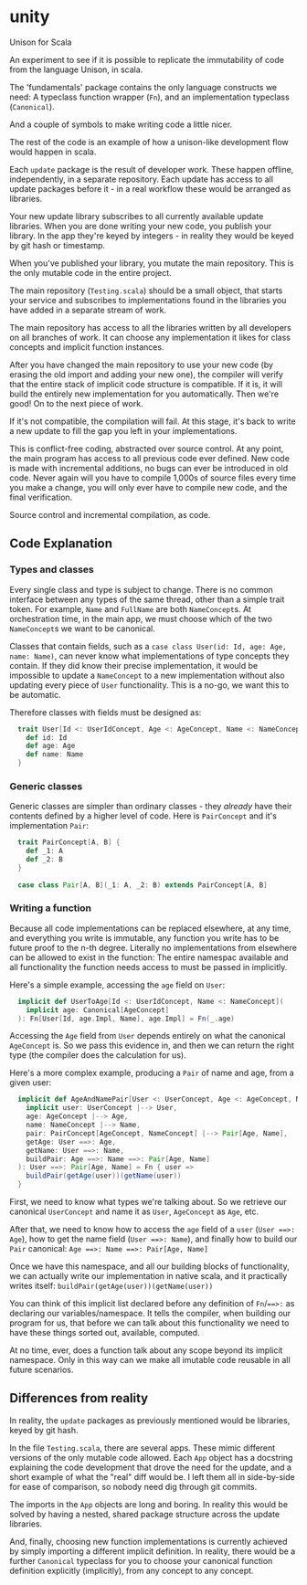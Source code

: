 # unity
Unison for Scala

An experiment to see if it is possible to replicate the immutability of code from the language Unison, in scala.

The 'fundamentals' package contains the only language constructs we need: A typeclass function wrapper (`Fn`), and
an implementation typeclass (`Canonical`).

And a couple of symbols to make writing code a little nicer.

The rest of the code is an example of how a unison-like development flow would happen in scala.

Each `update` package is the result of developer work. These happen offline, independently, in a separate repository.
Each update has access to all update packages before it - in a real workflow these would be arranged as libraries.

Your new update library subscribes to all currently available update libraries. When you are done writing your new code,
you publish your library. In the app they're keyed by integers - in reality they would be keyed by git hash or timestamp.

When you've published your library, you mutate the main repository. This is the only mutable code in the entire project.

The main repository (`Testing.scala`) should be a small object, that starts your service and subscribes to implementations
found in the libraries you have added in a separate stream of work.

The main repository has access to all the libraries written by all developers on all branches of work. It can choose
any implementation it likes for class concepts and implicit function instances.

After you have changed the main repository to use your new code (by erasing the old import and adding your new one),
the compiler will verify that the entire stack of implicit code structure is compatible. If it is, it will build
the entirely new implementation for you automatically. Then we're good! On to the next piece of work.

If it's not compatible, the compilation will fail. At this stage, it's back to write a new update to fill the gap you left
in your implementations. 

This is conflict-free coding, abstracted over source control. At any point, the main program has access to all previous
code ever defined. New code is made with incremental additions, no bugs can ever be introduced in old code. Never again will you
have to compile 1,000s of source files every time you make a change, you will only ever have to compile new code, and the 
final verification.

Source control and incremental compilation, as code.

## Code Explanation

### Types and classes

Every single class and type is subject to change. There is no common interface between any types of the same thread, other than a simple trait token. For example, `Name` and `FullName` are both `NameConcept`s. At orchestration time, in the main app, we must choose which of the two `NameConcept`s we want to be canonical.

Classes that contain fields, such as a `case class User(id: Id, age: Age, name: Name)`, can never know what implementations of type concepts they contain. If they did know their precise implementation, it would be impossible to update a `NameConcept` to a new implementation without also updating every piece of `User` functionality. This is a no-go, we want this to be automatic.

Therefore classes with fields must be designed as:

```scala
  trait User[Id <: UserIdConcept, Age <: AgeConcept, Name <: NameConcept] extends UserConcept {
    def id: Id
    def age: Age
    def name: Name
  }
```

### Generic classes

Generic classes are simpler than ordinary classes - they _already_ have their contents defined by a higher level of code. Here is `PairConcept` and it's implementation `Pair`:

```scala
  trait PairConcept[A, B] {
    def _1: A
    def _2: B
  }
 
  case class Pair[A, B](_1: A, _2: B) extends PairConcept[A, B]
```

### Writing a function

Because all code implementations can be replaced elsewhere, at any time, and everything you write is immutable, any function you write has to be future proof to the n-th degree. Literally no implementations from elsewhere can be allowed to exist in the function: The entire namespac available and all functionality the function needs access to must be passed in implicitly.

Here's a simple example, accessing the `age` field on `User`:

```scala
  implicit def UserToAge[Id <: UserIdConcept, Name <: NameConcept](
    implicit age: Canonical[AgeConcept]
  ): Fn[User[Id, age.Impl, Name], age.Impl] = Fn(_.age)
```

Accessing the `Age` field from `User` depends entirely on what the canonical `AgeConcept` is. So we pass this evidence in, and then we can return the right type (the compiler does the calculation for us).

Here's a more complex example, producing a `Pair` of name and age, from a given user:

```scala
  implicit def AgeAndNamePair[User <: UserConcept, Age <: AgeConcept, Name <: NameConcept, Pair[_, _] <: PairConcept[_, _]](
    implicit user: UserConcept |--> User,
    age: AgeConcept |--> Age,
    name: NameConcept |--> Name,
    pair: PairConcept[AgeConcept, NameConcept] |--> Pair[Age, Name],
    getAge: User ==>: Age,
    getName: User ==>: Name,
    buildPair: Age ==>: Name ==>: Pair[Age, Name]
  ): User ==>: Pair[Age, Name] = Fn { user =>
    buildPair(getAge(user))(getName(user))
  }
```

First, we need to know what types we're talking about. So we retrieve our canonical `UserConcept` and name it as `User`, `AgeConcept` as `Age`, etc.

After that, we need to know how to access the `age` field of a `user` (`User ==>: Age`), how to get the name field (`User ==>: Name`), and finally how to build our `Pair` canonical: `Age ==>: Name ==>: Pair[Age, Name]`

Once we have this namespace, and all our building blocks of functionality, we can actually write our implementation in native scala, and it practically writes itself: `buildPair(getAge(user))(getName(user))`

You can think of this implicit list declared before any definition of `Fn`/`==>:` as declaring our variables/namespace. It tells the compiler, when building our program for us, that before we can talk about this functionality we need to have these things sorted out, available, computed.

At no time, ever, does a function talk about any scope beyond its implicit namespace. Only in this way can we make all imutable code reusable in all future scenarios.

## Differences from reality

In reality, the `update` packages as previously mentioned would be libraries, keyed by git hash.

In the file `Testing.scala`, there are several apps. These mimic different versions of the only mutable code allowed. Each `App` object has a docstring explaining the code development that drove the need for the update, and a short example of what the "real" diff would be. I left them all in side-by-side for ease of comparison, so nobody need dig through git commits.

The imports in the `App` objects are long and boring. In reality this would be solved by having a nested, shared package structure across the update libraries.

And, finally, choosing new function implementations is currently achieved by simply importing a different implicit definition. In reality, there would be a further `Canonical` typeclass for you to choose your canonical function definition explicitly (implicitly), from any concept to any concept.
